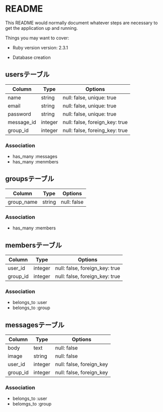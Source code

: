 # README

This README would normally document whatever steps are necessary to get the
application up and running.

Things you may want to cover:

* Ruby version
version: 2.3.1

* Database creation

## usersテーブル

|Column|Type|Options|
|------|----|-------|
|name|string|null: false, unique: true|
|email|string|null: false, unique: true|
|password|string|null: false, unique: true|
|message_id|integer|null: false, foreign_key: true|
|group_id|integer|null: false, foreing_key: true|

### Association
- has_many :messages
- has_many :menmbers


## groupsテーブル

|Column|Type|Options|
|------|----|-------|
|group_name|string|null: false|

### Association
- has_many :members


## membersテーブル

|Column|Type|Options|
|------|----|-------|
|user_id|integer|null: false, foreign_key: true|
|group_id|integer|null: false, foreign_key: true|

### Association
- belongs_to :user
- belongs_to :group


## messagesテーブル

|Column|Type|Options|
|------|----|-------|
|body|text|null: false|
|image|string|null: false|
|user_id|integer|null: false, foreign_key|
|group_id|integer|null: false, foreign_key|

### Association

- belongs_to :user
- belomgs_to :group
